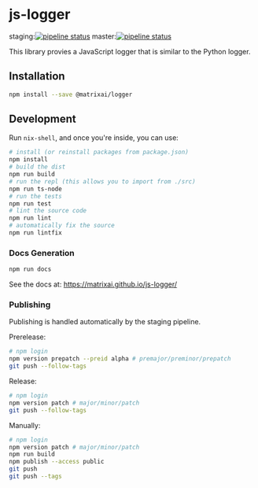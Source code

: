 # js-logger

staging:[![pipeline status](https://gitlab.com/MatrixAI/open-source/js-logger/badges/staging/pipeline.svg)](https://gitlab.com/MatrixAI/open-source/js-logger/commits/staging)
master:[![pipeline status](https://gitlab.com/MatrixAI/open-source/js-logger/badges/master/pipeline.svg)](https://gitlab.com/MatrixAI/open-source/js-logger/commits/master)

This library provies a JavaScript logger that is similar to the Python logger.

## Installation

```sh
npm install --save @matrixai/logger
```

## Development

Run `nix-shell`, and once you're inside, you can use:

```sh
# install (or reinstall packages from package.json)
npm install
# build the dist
npm run build
# run the repl (this allows you to import from ./src)
npm run ts-node
# run the tests
npm run test
# lint the source code
npm run lint
# automatically fix the source
npm run lintfix
```

### Docs Generation

```sh
npm run docs
```

See the docs at: https://matrixai.github.io/js-logger/

### Publishing

Publishing is handled automatically by the staging pipeline.

Prerelease:

```sh
# npm login
npm version prepatch --preid alpha # premajor/preminor/prepatch
git push --follow-tags
```

Release:

```sh
# npm login
npm version patch # major/minor/patch
git push --follow-tags
```

Manually:

```sh
# npm login
npm version patch # major/minor/patch
npm run build
npm publish --access public
git push
git push --tags
```
